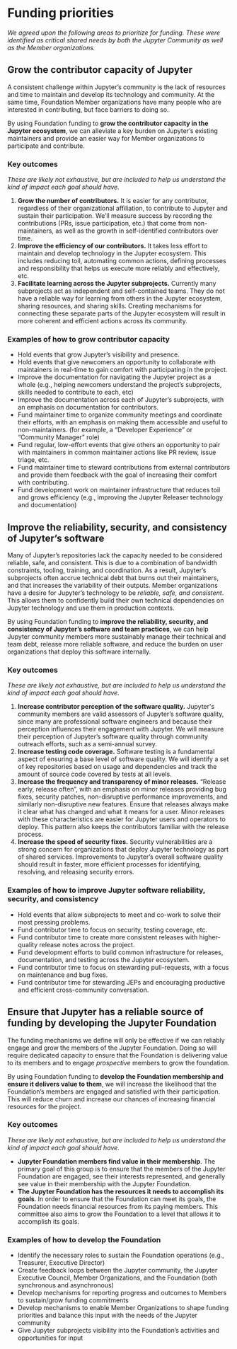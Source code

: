 
# Funding priorities

_We agreed upon the following areas to prioritize for funding. These were identified as critical shared needs by both the Jupyter Community as well as the Member organizations._

## Grow the contributor capacity of Jupyter

A consistent challenge within Jupyter’s community is the lack of resources and time to maintain and develop its technology and community. At the same time, Foundation Member organizations have many people who are interested in contributing, but face barriers to doing so.

By using Foundation funding to **grow the contributor capacity in the Jupyter ecosystem**, we can alleviate a key burden on Jupyter’s existing maintainers and provide an easier way for Member organizations to participate and contribute. 

### Key outcomes

_These are likely not exhaustive, but are included to help us understand the kind of impact each goal should have._

1. **Grow the number of contributors.** It is easier for any contributor, regardless of their organizational affiliation, to contribute to Jupyter and sustain their participation. We’ll measure success by recording the contributions (PRs, issue participation, etc.) that come from non-maintainers, as well as the growth in self-identified contributors over time.  
2. **Improve the efficiency of our contributors.** It takes less effort to maintain and develop technology in the Jupyter ecosystem. This includes reducing toil, automating common actions, defining processes and responsibility that helps us execute more reliably and effectively, etc.  
3. **Facilitate learning across the Jupyter subprojects.** Currently many subprojects act as independent and self-contained teams. They do not have a reliable way for learning from others in the Jupyter ecosystem, sharing resources, and sharing skills. Creating mechanisms for connecting these separate parts of the Jupyter ecosystem will result in more coherent and efficient actions across its community.

### Examples of how to grow contributor capacity

- Hold events that grow Jupyter’s visibility and presence.  
- Hold events that give newcomers an opportunity to collaborate with maintainers in real-time to gain comfort with participating in the project.  
- Improve the documentation for navigating the Jupyter project as a whole (e.g., helping newcomers understand the project’s subprojects, skills needed to contribute to each, etc)  
- Improve the documentation across each of Jupyter’s subprojects, with an emphasis on documentation for contributors.
- Fund maintainer time to organize community meetings and coordinate their efforts, with an emphasis on making them accessible and useful to non-maintainers. (for example, a “Developer Experience” or “Community Manager” role)  
- Fund regular, low-effort events that give others an opportunity to pair with maintainers in common maintainer actions like PR review, issue triage, etc.  
- Fund maintainer time to steward contributions from external contributors and provide them feedback with the goal of increasing their comfort with contributing.  
- Fund development work on maintainer infrastructure that reduces toil and grows efficiency (e.g., improving the Jupyter Releaser technology and documentation)

## Improve the reliability, security, and consistency of Jupyter’s software

Many of Jupyter’s repositories lack the capacity needed to be considered reliable, safe, and consistent. This is due to a combination of bandwidth constraints, tooling, training, and coordination. As a result, Jupyter’s subprojects often accrue technical debt that burns out their maintainers, and that increases the variability of their outputs. Member organizations have a desire for Jupyter’s technology to be *reliable, safe, and consistent*. This allows them to confidently build their own technical dependencies on Jupyter technology and use them in production contexts.

By using Foundation funding to **improve the reliability, security, and consistency of Jupyter’s software and team practices**, we can help Jupyter community members more sustainably manage their technical and team debt, release more reliable software, and reduce the burden on user organizations that deploy this software internally.

### Key outcomes

_These are likely not exhaustive, but are included to help us understand the kind of impact each goal should have._

1. **Increase contributor perception of the software quality.** Jupyter's community members are valid assessors of Jupyter’s software quality, since many are professional software engineers and because their perception influences their engagement with Jupyter. We will measure their perception of Jupyter’s software quality through community outreach efforts, such as a semi-annual survey.
2. **Increase testing code coverage.** Software testing is a fundamental aspect of ensuring a base level of software quality. We will identify a set of key repositories based on usage and dependencies and track the amount of source code covered by tests at all levels.  
3. **Increase the frequency and transparency of minor releases.** “Release early, release often”, with an emphasis on minor releases providing bug fixes, security patches, non-disruptive performance improvements, and similarly non-disruptive new features. Ensure that releases always make it clear what has changed and what it means for a user. Minor releases with these characteristics are easier for Jupyter users and operators to deploy. This pattern also keeps the contributors familiar with the release process.  
4. **Increase the speed of security fixes.** Security vulnerabilities are a strong concern for organizations that deploy Jupyter technology as part of shared services. Improvements to Jupyter’s overall software quality should result in faster, more efficient processes for identifying, resolving, and releasing security errors.

### Examples of how to improve Jupyter software reliability, security, and consistency

- Hold events that allow subprojects to meet and co-work to solve their most pressing problems.  
- Fund contributor time to focus on security, testing coverage, etc.  
- Fund contributor time to create more consistent releases with higher-quality release notes across the project.  
- Fund development efforts to build common infrastructure for releases, documentation, and testing across the Jupyter ecosystem.  
- Fund contributor time to focus on stewarding pull-requests, with a focus on maintenance and bug fixes.  
- Fund contributor time for stewarding JEPs and encouraging productive and efficient cross-community conversation.

## Ensure that Jupyter has a reliable source of funding by developing the Jupyter Foundation 

The funding mechanisms we define will only be effective if we can reliably engage and grow the members of the Jupyter Foundation. Doing so will require dedicated capacity to ensure that the Foundation is delivering value to its members and to engage *prospective* members to grow the foundation.

By using Foundation funding to **develop the Foundation membership and ensure it delivers value to them**, we will increase the likelihood that the Foundation’s members are engaged and satisfied with their participation. This will reduce churn and increase our chances of increasing financial resources for the project.

### Key outcomes

_These are likely not exhaustive, but are included to help us understand the kind of impact each goal should have._

- **Jupyter Foundation members find value in their membership**. The primary goal of this group is to ensure that the members of the Jupyter Foundation are engaged, see their interests represented, and generally see value in their membership with the Jupyter Foundation.
- **The Jupyter Foundation has the resources it needs to accomplish its goals**. In order to ensure that the Foundation can meet its goals, the Foundation needs financial resources from its paying members. This committee also aims to grow the Foundation to a level that allows it to accomplish its goals.

### Examples of how to develop the Foundation

- Identify the necessary roles to sustain the Foundation operations (e.g., Treasurer, Executive Director)
- Create feedback loops between the Jupyter community, the Jupyter Executive Council, Member Organizations, and the Foundation (both synchronous and asynchronous)  
- Develop mechanisms for reporting progress and outcomes to Members to sustain/grow funding commitments  
- Develop mechanisms to enable Member Organizations to shape funding priorities and balance this input with the needs of the Jupyter community  
- Give Jupyter subprojects visibility into the Foundation’s activities and opportunities for input
